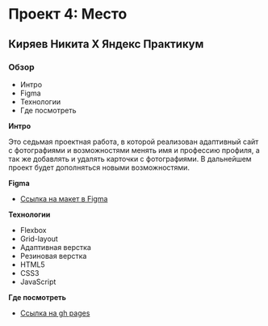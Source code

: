 # Проект 4: Место

## Киряев Никита X Яндекс Практикум

### Обзор

- Интро
- Figma
- Технологии
- Где посмотреть

**Интро**

Это седьмая проектная работа, в которой реализован адаптивный сайт с фотографиями и возможностями менять имя и профессию профиля, а так же добавлять и удалять карточки с фотографиями. В дальнейшем проект будет дополняться новыми возможностями.

**Figma**

- [Ссылка на макет в Figma](https://www.figma.com/file/StZjf8HnoeLdiXS7dYrLAh/JavaScript.-Sprint-4)

**Технологии**

- Flexbox
- Grid-layout
- Адаптивная верстка
- Резиновая верстка
- HTML5
- CSS3
- JavaScript

**Где посмотреть**

- [Ссылка на gh pages](https://NikitaKiryaev-web.github.io/mesto/)
